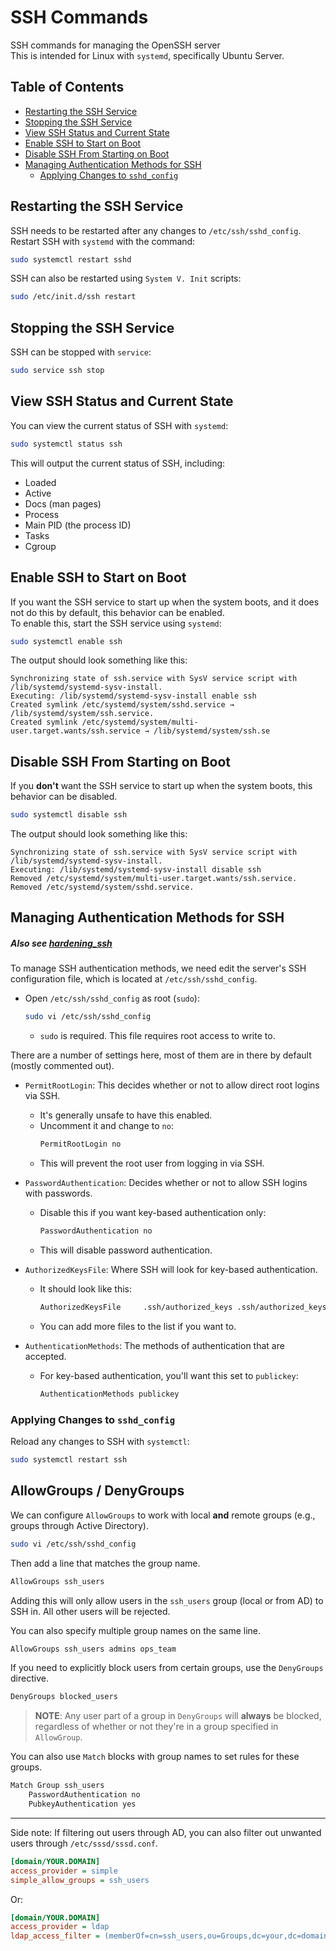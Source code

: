 # SSH Commands

SSH commands for managing the OpenSSH server  
This is intended for Linux with `systemd`, specifically Ubuntu Server.


## Table of Contents
* [Restarting the SSH Service](#restarting-the-ssh-service) 
* [Stopping the SSH Service](#stopping-the-ssh-service) 
* [View SSH Status and Current State](#view-ssh-status-and-current-state) 
* [Enable SSH to Start on Boot](#enable-ssh-to-start-on-boot) 
* [Disable SSH From Starting on Boot](#disable-ssh-from-starting-on-boot) 
* [Managing Authentication Methods for SSH](#managing-authentication-methods-for-ssh) 
    * [Applying Changes to `sshd_config`](#applying-changes-to-`sshd_config`) 


## Restarting the SSH Service 

SSH needs to be restarted after any changes to `/etc/ssh/sshd_config`.  
Restart SSH with `systemd` with the command:

```bash
sudo systemctl restart sshd
```

SSH can also be restarted using `System V. Init` scripts:
```bash
sudo /etc/init.d/ssh restart
```



## Stopping the SSH Service
SSH can be stopped with `service`:
```bash
sudo service ssh stop
```


## View SSH Status and Current State
You can view the current status of SSH with `systemd`:
```bash
sudo systemctl status ssh
```
This will output the current status of SSH, including:
* Loaded
* Active
* Docs (man pages)
* Process 
* Main PID (the process ID)
* Tasks
* Cgroup






## Enable SSH to Start on Boot
If you want the SSH service to start up when the system boots, and it does not do this by default, 
this behavior can be enabled.  
To enable this, start the SSH service using `systemd`:

```bash
sudo systemctl enable ssh
```

The output should look something like this:

```plaintext
Synchronizing state of ssh.service with SysV service script with /lib/systemd/systemd-sysv-install.
Executing: /lib/systemd/systemd-sysv-install enable ssh
Created symlink /etc/systemd/system/sshd.service → /lib/systemd/system/ssh.service.
Created symlink /etc/systemd/system/multi-user.target.wants/ssh.service → /lib/systemd/system/ssh.se
```


## Disable SSH From Starting on Boot
If you **don't** want the SSH service to start up when the system boots, this behavior
can be disabled.

```bash
sudo systemctl disable ssh
```

The output should look something like this:
```plaintext
Synchronizing state of ssh.service with SysV service script with /lib/systemd/systemd-sysv-install.
Executing: /lib/systemd/systemd-sysv-install disable ssh
Removed /etc/systemd/system/multi-user.target.wants/ssh.service.
Removed /etc/systemd/system/sshd.service.
```




## Managing Authentication Methods for SSH
##### Also see [hardening_ssh](./hardening_ssh.md)

To manage SSH authentication methods, we need edit the server's SSH configuration 
file, which is located at `/etc/ssh/sshd_config`.  

* Open `/etc/ssh/sshd_config` as root (`sudo`):
    ```bash
    sudo vi /etc/ssh/sshd_config
    ```
    * `sudo` is required. This file requires root access to write to.

There are a number of settings here, most of them are in there by default (mostly
commented out).  

* `PermitRootLogin`: This decides whether or not to allow direct root logins via SSH.
    * It's generally unsafe to have this enabled.  
    * Uncomment it and change to `no`:
      ```sh
      PermitRootLogin no
      ```
    * This will prevent the root user from logging in via SSH.  

* `PasswordAuthentication`: Decides whether or not to allow SSH logins with passwords. 
    * Disable this if you want key-based authentication only:  
      ```sh
      PasswordAuthentication no
      ```
    * This will disable password authentication.  

* `AuthorizedKeysFile`: Where SSH will look for key-based authentication.  
    * It should look like this:
      ```bash
      AuthorizedKeysFile     .ssh/authorized_keys .ssh/authorized_keys2
      ```
    * You can add more files to the list if you want to. 


* `AuthenticationMethods`: The methods of authentication that are accepted.  
    * For key-based authentication, you'll want this set to `publickey`: 
      ```sh
      AuthenticationMethods publickey
      ```

### Applying Changes to `sshd_config`

Reload any changes to SSH with `systemctl`:
```sh
sudo systemctl restart ssh
```



## AllowGroups / DenyGroups

We can configure `AllowGroups` to work with local **and** remote groups (e.g., groups
through Active Directory).  

```bash
sudo vi /etc/ssh/sshd_config
```

Then add a line that matches the group name.  
```bash
AllowGroups ssh_users
```

Adding this will only allow users in the `ssh_users` group (local or from AD) to SSH
in. All other users will be rejected.  


You can also specify multiple group names on the same line.  
```bash
AllowGroups ssh_users admins ops_team
```
If you need to explicitly block users from certain groups, use the `DenyGroups`
directive.  
```bash
DenyGroups blocked_users
```

> **NOTE**: Any user part of a group in `DenyGroups` will **always**  be blocked,
> regardless of whether or not they're in a group specified in `AllowGroup`.  

You can also use `Match` blocks with group names to set rules for these groups.  
```bash
Match Group ssh_users
    PasswordAuthentication no
    PubkeyAuthentication yes
```

---

Side note: If filtering out users through AD, you can also filter out unwanted users
through `/etc/sssd/sssd.conf`.  
```ini
[domain/YOUR.DOMAIN]
access_provider = simple
simple_allow_groups = ssh_users
```
Or:
```ini
[domain/YOUR.DOMAIN]
access_provider = ldap
ldap_access_filter = (memberOf=cn=ssh_users,ou=Groups,dc=your,dc=domain)
```

